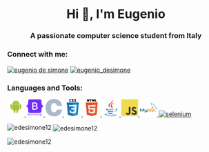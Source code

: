 <h1 align="center">Hi 👋, I'm Eugenio</h1>
<h3 align="center">A passionate computer science student from Italy</h3>

<h3 align="left">Connect with me:</h3>
<p align="left">
<a href="https://www.linkedin.com/in/eugenio-de-simone-32a700175/" target="blank"><img align="center" src="https://cdn.jsdelivr.net/npm/simple-icons@3.0.1/icons/linkedin.svg" alt="eugenio de simone" height="30" width="40" /></a>
<a href="https://www.instagram.com/eugenio_desimone/" target="blank"><img align="center" src="https://cdn.jsdelivr.net/npm/simple-icons@3.0.1/icons/instagram.svg" alt="eugenio_desimone" height="30" width="40" /></a>
</p>

<h3 align="left">Languages and Tools:</h3>
<p align="left"> <a href="https://developer.android.com" target="_blank"> <img src="https://raw.githubusercontent.com/devicons/devicon/master/icons/android/android-original-wordmark.svg" alt="android" width="40" height="40"/> </a> <a href="https://getbootstrap.com" target="_blank"> <img src="https://raw.githubusercontent.com/devicons/devicon/master/icons/bootstrap/bootstrap-plain-wordmark.svg" alt="bootstrap" width="40" height="40"/> </a> <a href="https://www.cprogramming.com/" target="_blank"> <img src="https://raw.githubusercontent.com/devicons/devicon/master/icons/c/c-original.svg" alt="c" width="40" height="40"/> </a> <a href="https://www.w3schools.com/css/" target="_blank"> <img src="https://raw.githubusercontent.com/devicons/devicon/master/icons/css3/css3-original-wordmark.svg" alt="css3" width="40" height="40"/> </a> <a href="https://www.w3.org/html/" target="_blank"> <img src="https://raw.githubusercontent.com/devicons/devicon/master/icons/html5/html5-original-wordmark.svg" alt="html5" width="40" height="40"/> </a> <a href="https://www.java.com" target="_blank"> <img src="https://raw.githubusercontent.com/devicons/devicon/master/icons/java/java-original.svg" alt="java" width="40" height="40"/> </a> <a href="https://developer.mozilla.org/en-US/docs/Web/JavaScript" target="_blank"> <img src="https://raw.githubusercontent.com/devicons/devicon/master/icons/javascript/javascript-original.svg" alt="javascript" width="40" height="40"/> </a> <a href="https://www.mysql.com/" target="_blank"> <img src="https://raw.githubusercontent.com/devicons/devicon/master/icons/mysql/mysql-original-wordmark.svg" alt="mysql" width="40" height="40"/> </a> <a href="https://www.selenium.dev" target="_blank"> <img src="https://raw.githubusercontent.com/detain/svg-logos/780f25886640cef088af994181646db2f6b1a3f8/svg/selenium-logo.svg" alt="selenium" width="40" height="40"/> </a> </p>

<p><img align="left" src="https://github-readme-stats.vercel.app/api/top-langs?username=edesimone12&show_icons=true&theme=dark&title_color=ef0b0b&bg_color=000000&locale=en&layout=compact" alt="edesimone12" /></p>

<p>&nbsp;<img align="center" src="https://github-readme-stats.vercel.app/api?username=edesimone12&show_icons=true&theme=dark&title_color=ef0b0b&bg_color=000000&locale=en" alt="edesimone12" /></p>

<p align="left"> <img src="https://komarev.com/ghpvc/?username=edesimone12&label=Profile%20views&color=ef0b0b&style=plastic" alt="edesimone12" /> </p>
